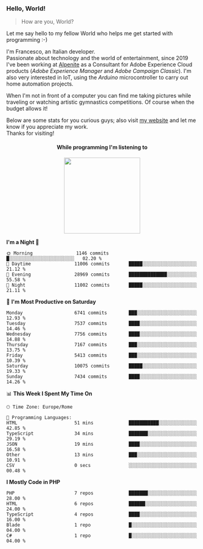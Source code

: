 ### Hello, World!

> How are you, World?

Let me say hello to my fellow World who helps me get started with programming :-)

I'm Francesco, an Italian developer.  
Passionate about technology and the world of entertainment, since 2019 I've been working at [Alpenite](https://www.alpenite.com) as a Consultant for Adobe Experience Cloud products (*Adobe Experience Manager* and *Adobe Campaign Classic*). I'm also very interested in IoT, using the *Arduino* microcontroller to carry out home automation projects.

When I'm not in front of a computer you can find me taking pictures while traveling or watching artistic gymnastics competitions. Of course when the budget allows it!

Below are some stats for you curious guys; also visit [my website](https://www.francescorega.eu) and let me know if you appreciate my work.  
Thanks for visiting!

<div align="center">
  <h4>While programming I'm listening to</h4>
  <a href="https://apps.francescorega.eu/now-playing/11147232609" target="_blank"><img src="https://apps.francescorega.eu/now-playing/11147232609" width="200"></a>
</div>

<!--START_SECTION:waka-->
**I'm a Night 🦉** 

```text
🌞 Morning                1146 commits        █░░░░░░░░░░░░░░░░░░░░░░░░   02.20 % 
🌆 Daytime                11006 commits       █████░░░░░░░░░░░░░░░░░░░░   21.12 % 
🌃 Evening                28969 commits       ██████████████░░░░░░░░░░░   55.58 % 
🌙 Night                  11002 commits       █████░░░░░░░░░░░░░░░░░░░░   21.11 % 
```
📅 **I'm Most Productive on Saturday** 

```text
Monday                   6741 commits        ███░░░░░░░░░░░░░░░░░░░░░░   12.93 % 
Tuesday                  7537 commits        ████░░░░░░░░░░░░░░░░░░░░░   14.46 % 
Wednesday                7756 commits        ████░░░░░░░░░░░░░░░░░░░░░   14.88 % 
Thursday                 7167 commits        ███░░░░░░░░░░░░░░░░░░░░░░   13.75 % 
Friday                   5413 commits        ███░░░░░░░░░░░░░░░░░░░░░░   10.39 % 
Saturday                 10075 commits       █████░░░░░░░░░░░░░░░░░░░░   19.33 % 
Sunday                   7434 commits        ████░░░░░░░░░░░░░░░░░░░░░   14.26 % 
```


📊 **This Week I Spent My Time On** 

```text
🕑︎ Time Zone: Europe/Rome

💬 Programming Languages: 
HTML                     51 mins             ███████████░░░░░░░░░░░░░░   42.85 % 
TypeScript               34 mins             ███████░░░░░░░░░░░░░░░░░░   29.19 % 
JSON                     19 mins             ████░░░░░░░░░░░░░░░░░░░░░   16.58 % 
Other                    13 mins             ███░░░░░░░░░░░░░░░░░░░░░░   10.91 % 
CSV                      0 secs              ░░░░░░░░░░░░░░░░░░░░░░░░░   00.48 % 
```

**I Mostly Code in PHP** 

```text
PHP                      7 repos             ███████░░░░░░░░░░░░░░░░░░   28.00 % 
HTML                     6 repos             ██████░░░░░░░░░░░░░░░░░░░   24.00 % 
TypeScript               4 repos             ████░░░░░░░░░░░░░░░░░░░░░   16.00 % 
Blade                    1 repo              █░░░░░░░░░░░░░░░░░░░░░░░░   04.00 % 
C#                       1 repo              █░░░░░░░░░░░░░░░░░░░░░░░░   04.00 % 
```




<!--END_SECTION:waka-->
